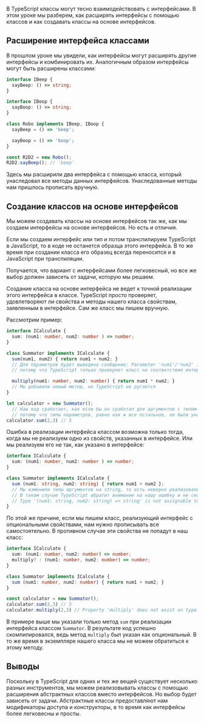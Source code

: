 
В TypeScript классы могут тесно взаимодействовать с интерфейсами. В этом уроке мы разберем, как расширять интерфейсы с помощью классов и как создавать классы на основе интерфейсов.

## Расширение интерфейса классами 

В прошлом уроке мы увидели, как интерфейсы могут расширять другие интерфейсы и комбинировать их. Аналогичным образом интерфейсы могут быть расширены классами:

```typescript
interface IBeep {
  sayBeep: () => string;
}

interface IBoop {
  sayBoop: () => string;
}

class Robo implements IBeep, IBoop {
  sayBeep = () => 'beep';

  sayBoop = () => 'boop';
}

const R2D2 = new Robo();
R2D2.sayBeep(); // 'beep'
```

Здесь мы расширили два интерфейса с помощью класса, который унаследовал все методы данных интерфейсов. Унаследованные методы нам пришлось прописать вручную.

## Создание классов на основе интерфейсов

Мы можем создавать классы на основе интерфейсов так же, как мы создаем интерфейсы на основе интерфейсов. Но есть и отличия.

Если мы создаем интерфейс или тип и потом транспилируем TypeScript в JavaScript, то в коде не останется образца этого интерфейса. В то же время при создании класса его образец всегда переносится и в JavaScript при транспиляции.

Получается, что вариант с интерфейсами более легковесный, но все же выбор должен зависеть от задачи, которую мы решаем.

Создание класса на основе интерфейса не ведет к точной реализации этого интерфейса в классе. TypeScript просто проверяет, удовлетворяют ли свойства и методы нашего класса свойствам, заявленным в интерфейсе. Сам же класс мы пишем вручную. 

Рассмотрим пример:

```typescript
interface ICalculate {
  sum: (num1: number, num2: number ) => number;
}

class Summator implements ICalculate {
  sum(num1, num2) { return num1 + num2; }
  // Для параметров будет выведено сообщение: Parameter 'num1'/'num2' implicitly has an 'any' type,
  // потому что TypeScript только проверяет класс на соответствие интерфейсу, но не наследуется от него полноценно

  multiply(num1: number, num2: number) { return num1 * num2; }
  // Мы добавили новый метод, но TypeScript не ругается
}

let calculator = new Summator();
  // Наш код сработает, как если бы он сработал для аргументов с типом any,
  // потому что типы параметров, равно как и все остальное, не были унаследованы классом при реализации интерфейса
calculator.sum(2,3) // 5
```

Ошибка в реализации интерфейса классом возможна только тогда, когда мы не реализуем одно из свойств, указанных в интерфейсе. Или мы реализуем его не так, как указано в интерфейсе:

```typescript
interface ICalculate {
  sum: (num1: number, num2: number ) => number;
}

class Summator implements ICalculate {
  sum (num1: string, num2: string) { return num1 + num2 };
  // Мы изменили типы аргументов на string, то есть неверно реализовали интерфейс
  // В таком случае TypeScript обратит внимание на нашу ошибку и не скомпилируется:
  // Type '(num1: string, num2: string) => string' is not assignable to type '(num1: number, num2: number) => number'.
}
```

По этой же причине, если мы пишем класс, реализующий интерфейс с опциональными свойствами, нам нужно прописывать все самостоятельно. В противном случае эти свойства не попадут в наш класс:

```typescript
interface ICalculate {
  sum: (num1: number, num2: number) => number;
  multiply? : (num1: number, num2: number) => number;
}

class Summator implements ICalculate {
  sum (num1: number, num2: number) { return num1 + num2; }
}

const calculator = new Summator();
calculator.sum(2,3) // 5
calculator.multiply(2,3) // Property 'multiply' does not exist on type 'Summator'.
```

В примере выше мы указали только метод `sum` при реализации интерфейса классом `Summator`. В результате код успешно скомпилировался, ведь метод `multiply` был указан как опциональный. В то же время в экземпляре нашего класса мы не можем обратиться к этому методу.

## Выводы

Поскольку в TypeScript для одних и тех же вещей существует несколько разных инструментов, мы можем реализовывать классы с помощью расширения абстрактных классов вместо интерфейсов. Но выбор будет зависеть от задачи. Абстрактные классы предоставляют нам модификаторы доступа и конструкторы, в то время как интерфейсы более легковесны и просты.
